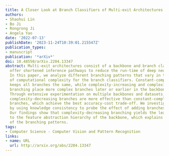 ```yaml
---
title: A Closer Look at Branch Classifiers of Multi-exit Architectures
authors:
- Shaohui Lin
- Bo Ji
- Rongrong Ji
- Angela Yao
date: '2022-07-13'
publishDate: '2023-11-24T10:39:01.215547Z'
publication_types:
- manuscript
publication: '*arXiv*'
doi: 10.48550/arXiv.2204.13347
abstract: Multi-exit architectures consist of a backbone and branch classifiers that
  offer shortened inference pathways to reduce the run-time of deep neural networks.
  In this paper, we analyze different branching patterns that vary in their allocation
  of computational complexity for the branch classifiers. Constant-complexity branching
  keeps all branches the same, while complexity-increasing and complexity-decreasing
  branching place more complex branches later or earlier in the backbone respectively.
  Through extensive experimentation on multiple backbones and datasets, we find that
  complexity-decreasing branches are more effective than constant-complexity or complexity-increasing
  branches, which achieve the best accuracy-cost trade-off. We investigate a cause
  by using knowledge consistency to probe the effect of adding branches onto a backbone.
  Our findings show that complexity-decreasing branching yields the least disruption
  to the feature abstraction hierarchy of the backbone, which explains the effectiveness
  of the branching patterns.
tags:
- Computer Science - Computer Vision and Pattern Recognition
links:
- name: URL
  url: http://arxiv.org/abs/2204.13347
---
```

